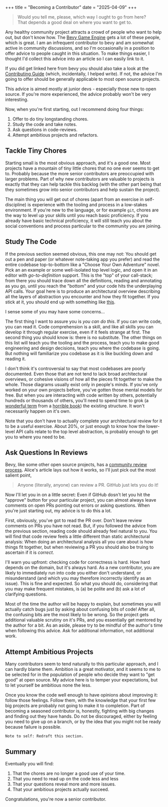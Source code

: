 +++
title = "Becoming a Contributor"
date = "2025-04-09"
+++

> Would you tell me, please, which way I ought to go from here? </br>
> That depends a good deal on where you want to get to.

Any healthy community project attracts a crowd of people who want to help out, but don't know how. The [Bevy Game Engine][1] gets a lot of these people, which is great. I am an infrequent contributor to bevy and am somewhat active in community discussions, and so I'm occasionally in a position to offer advice to people caught in this situation. To make things easier, I thought I'd collect this advice into an article so I can easily link to it.

If you did get linked here from bevy you should also take a look at the [Contributing Guide][2] (which, incidentally, I helped write). If not, the advice I'm going to offer should be generally applicable to most open source projects.

This advice is aimed mostly at junior devs - especially those new to open source. If you're more experienced, the advice probably won't be very interesting.

Now, when you're first starting, out I recommend doing four things:
1. Offer to do tiny longstanding chores.
2. Study the code and take notes.
3. Ask questions in code-reviews.
4. Attempt ambitious projects and refactors.

## Tackle Tiny Chores
Starting small is the most obvious approach, and it's a good one. Most projects have a mountain of tiny little chores that no one ever seems to get to. Probably because the more senior contributors are preoccupied with larger problems. Part of why new contributors are valuable to projects is exactly that they can help tackle this backlog (with the other part being that they sometimes grow into senior contributors and help sustain the project).

The main thing you will get out of chores (apart from an exercise in self-discipline) is experience with the tooling and process in a low-stakes environment. If you're new to the language, or for example `git`, chores are the way to level up your skills until you reach basic proficiency. If you already have basic technical proficiency, it will still teach you about the social conventions and process particular to the community you are joining.

## Study The Code

If the previous section seemed obvious, this one may not: You should get out a pen and paper (or whatever note-taking app you prefer) and read the entire codebase top-to-bottom like a "Choose Your Own Adventure" novel. Pick an an example or some well-isolated top level logic, and open it in an editor with *go-to-definition* support. This is the "top" of your call-stack; from there you should trace down all the definitions, reading and annotating as you go, until you reach the "bottom" and your code hits the underplaying API calls. Your goal here is to produce an architectural overview describing all the layers of abstraction you encounter and how they fit together. If you stick at it, you should end up with something like [this][3].

I sense some of you may have some concerns...

The first thing I want to assure you is *you can do this*. If you can write code, you can read it. Code comprehension is a skill, and like all skills you can develop it through regular exercise, even if it feels strange at first. The second thing you should know is: there is no substitute. The other things on this list will teach you the tooling and the process, teach you to make good engineering and design decisions, teach you where the codebase is going. But nothing will familiarize you codebase as it is like buckling down and reading it.

I don't think it's controversial to say that most codebases are poorly documented. Even those that are not tend to lack broad architectural overviews, or cohesive visions of how all the pieces fit together to make the whole. Those diagrams usually exist only in people's minds. If you've only worked on your own projects before, you've gotten those mental models for free. But when you are interacting with code written by others, potentially hundreds or thousands of others, you'll need to spend time to grok (a [wonderful term][4] from a [horrible book][5]) the existing structure. It won't necessarily happen on it's own. 

Note that you don't have to actually complete your architectural review for it to be a useful exercise. About 20%, or just enough to know how the lower-level API calls relate to the top level abstraction, is probably enough to get you to where you need to be.

## Ask Questions In Reviews
Bevy, like some other open source projects, has a [community review process][7]. Alice's article lays out how it works, so I'll just pick out the most salient point,

> Anyone (literally, anyone) can review a PR. GitHub just lets you do it!

Now I'll let you in on a little secret: Even if GitHub dosn't let you hit the "approve" button for your particular project, you can almost always leave comments on open PRs pointing out errors or asking questions. When you're just starting out, my advice is to do this a lot.

First, obviously, you've got to read the PR over. Don't leave review comments on PRs you have not read. But, if you followed the advice from the previous section, reading code should already feel natural to you. You will find that code review feels a little different than static architectural analysis: When doing an architectural analysis all you care about is how things fit together, but when reviewing a PR you should also be truing to ascertain if it is *correct*.

I'll warn you upfront: checking code for correctness is hard. How hard depends on the domain, but it's always hard. As a new contributor, you are likely to immediately run into code you either don't understand, or misunderstand (and which you may therefore incorrectly identify as an issue). This is fine and expected. So what you should do, considering that you may make frequent mistakes, is (a) be polite and (b) ask a lot of clarifying questions.

Most of the time the author will be happy to explain, but sometimes you will actually catch bugs just by asking about confusing bits of code! After all, the confusing bits are the most likely to be wrong. So the project gets additional valuable scrutiny on it's PRs, and you essentially get mentored by the author for a bit. As an aside, please try to be mindful of the author's time when following this advice. Ask for additional information, not additional work.

## Attempt Ambitious Projects
Many contributors seem to tend naturally to this particular approach, and I can hardly blame them. Ambition is a great motivator, and it seems to me to be selected for in the population of people who decide they want to "get good" at open source. My advice here is to temper your expectations, but to let yourself be ambitious none the less.

Once you know the code well enough to have opinions about improving it: follow those feelings. Follow them, with the knowledge that your first few big projects are probably not going to make it to completion. Part of becoming a seasoned contributor is, honestly, fighting with big changes and finding out they have hands. Do not be discouraged, either by feeling you need to give up on a branch, or by the idea that you might not be ready because failure is possible.

`Note to self: Redraft this section.`

## Summary

Eventually you will find:
1. That the chores are no longer a good use of your time.
2. That you need to read up on the code less and less
3. That your questions reveal more and more issues.
4. That your ambitious projects actually succeed.

Congratulations, you're now a senior contributor.

[1]: https://bevyengine.org
[2]: https://bevyengine.org/learn/contribute/introduction/
[3]: https://hackmd.io/@bevy/rendering_summary
[4]: https://en.wikipedia.org/wiki/Grok
[5]: https://en.wikipedia.org/wiki/Stranger_in_a_Strange_Land
[7]: https://www.leafwing-studios.com/blog/triage-by-controversy/
